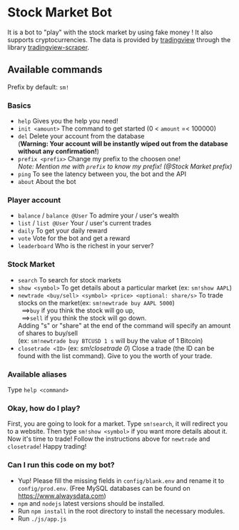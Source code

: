 # Stock Market Bot
It is a bot to "play" with the stock market by using fake money ! It also supports cryptocurrencies.
The data is provided by [tradingview](https://www.tradingview.com) through the library [tradingview-scraper](https://github.com/imxeno/tradingview-scraper).

## Available commands
Prefix by default: `sm!`
### Basics
- `help` Gives you the help you need!
- `init <amount>` The command to get started (0 < `amount` =< 100000)
- `del` Delete your account from the database <br />
  (__Warning: Your account will be instantly wiped out from the database without any confirmation!__)
- `prefix <prefix>` Change my prefix to the choosen one! <br />
  *Note: Mention me with `prefix` to know my prefix! (@Stock Market prefix)*
- `ping` To see the latency between you, the bot and the API
- `about` About the bot

### Player account
- `balance` / `balance @User` To admire your / user's wealth
- `list` / `list @User` Your / user's current trades
- `daily` To get your daily reward
- `vote` Vote for the bot and get a reward
- `leaderboard` Who is the richest in your server?

### Stock Market
- `search` To search for stock markets
- `show <symbol>` To get details about a particular market (ex: `sm!show AAPL`)
- `newtrade <buy/sell> <symbol> <price> <optional: share/s>` To trade stocks on the market(ex: `sm!newtrade buy AAPL 5000`) <br />
  &nbsp; ==>`buy` if you think the stock will go up, <br />
  &nbsp; ==>`sell` if you think the stock will go down. <br />
  Adding "s" or "share" at the end of the command will specify an amount of shares to buy/sell  <br />
  (ex: `sm!newtrade buy BTCUSD 1 s` will buy the value of 1 Bitcoin) <br />
- `closetrade <ID>` (ex: *sm!closetrade 0*) Close a trade (the ID can be found with the list command). Give to you the worth of your trade.

### Available aliases
Type `help <command>`

### Okay, how do I play?
First, you are going to look for a market. Type `sm!search`, it will redirect you to a website.
Then type `sm!show <symbol>` if you want more details about it.
Now it's time to trade! Follow the instructions above for `newtrade` and `closetrade`!
Happy trading!

### Can I run this code on my bot?
- Yup! Please fill the missing fields in `config/blank.env` and rename it to `config/prod.env`. (Free MySQL databases can be found on https://www.alwaysdata.com)
- `npm` and `nodejs` latest versions should be installed.
- Run `npm install` in the root directory to install the necessary modules.
- Run `./js/app.js`
